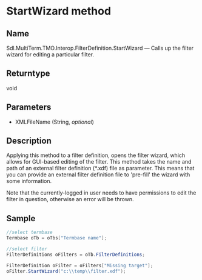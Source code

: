 # StartWizard method

## Name

Sdl.MultiTerm.TMO.Interop.FilterDefinition.StartWizard —          Calls up the filter wizard for editing a particular filter.

## Returntype

void
## Parameters

* XMLFileName (String, *optional*)


## Description

Applying this method to a filter  definition, opens the filter wizard, which allows for GUI-based editing of the filter. This method takes the name and path of an external filter definition (\*.xdf) file as parameter. This means that you can provide an external filter definition file to 'pre-fill' the wizard with some information.

Note that the currently-logged in user needs to have permissions to edit the filter in question, otherwise an error will be thrown.



## Sample


```cs
//select termbase
Termbase oTb = oTbs["Termbase name"];

//select filter
FilterDefinitions oFilters = oTb.FilterDefinitions;

FilterDefinition oFilter = oFilters["Missing target"];
oFilter.StartWizard("c:\\temp\\filter.xdf");
```
